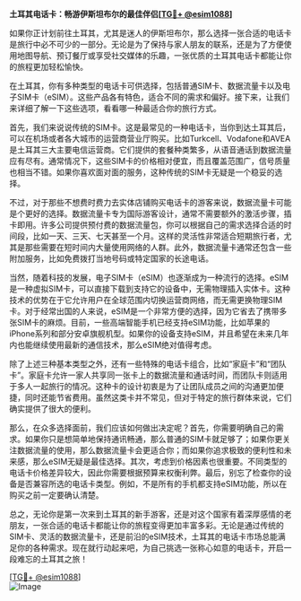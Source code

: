 **土耳其电话卡：畅游伊斯坦布尔的最佳伴侣[[TG💪+ @esim1088](https://t.me/s/esim1088)]**

如果你正计划前往土耳其，尤其是迷人的伊斯坦布尔，那么选择一张合适的电话卡是旅行中必不可少的一部分。无论是为了保持与家人朋友的联系，还是为了方便使用地图导航、预订餐厅或享受社交媒体的乐趣，一张优质的土耳其电话卡都能让你的旅程更加轻松愉快。

在土耳其，你有多种类型的电话卡可供选择，包括普通SIM卡、数据流量卡以及电子SIM卡（eSIM）。这些产品各有特色，适合不同的需求和偏好。接下来，让我们来详细了解一下这些选项，看看哪一种最适合你的旅行方式。

首先，我们来说说传统的SIM卡。这是最常见的一种电话卡，当你到达土耳其后，可以在机场或者各大城市的运营商营业厅购买。比如Turkcell、Vodafone和AVEA是土耳其三大主要电信运营商。它们提供的套餐种类繁多，从语音通话到数据流量应有尽有。通常情况下，这些SIM卡的价格相对便宜，而且覆盖范围广，信号质量也相当不错。如果你喜欢面对面的服务，这种传统的SIM卡无疑是一个稳妥的选择。

不过，对于那些不想费时费力去实体店铺购买电话卡的游客来说，数据流量卡可能是个更好的选择。数据流量卡专为国际游客设计，通常不需要额外的激活步骤，插卡即用。许多公司提供预付费的数据流量包，你可以根据自己的需求选择合适的时间段，比如一天、三天、七天甚至一个月。这样的灵活性非常适合短期旅行者，尤其是那些需要在短时间内大量使用网络的人群。此外，数据流量卡通常还包含一些附加服务，比如免费拨打当地号码或特定国家的长途电话。

当然，随着科技的发展，电子SIM卡（eSIM）也逐渐成为一种流行的选择。eSIM是一种虚拟SIM卡，可以直接下载到支持它的设备中，无需物理插入实体卡。这种技术的优势在于它允许用户在全球范围内切换运营商网络，而无需更换物理SIM卡。对于经常出国的人来说，eSIM是一个非常方便的选择，因为它省去了携带多张SIM卡的麻烦。目前，一些高端智能手机已经支持eSIM功能，比如苹果的iPhone系列和部分安卓旗舰机型。如果你的设备支持eSIM，并且希望在未来几年内也能继续使用最新的通信技术，那么eSIM绝对值得考虑。

除了上述三种基本类型之外，还有一些特殊的电话卡组合，比如“家庭卡”和“团队卡”。家庭卡允许一家人共享同一张卡上的数据流量和通话时间，而团队卡则适用于多人一起旅行的情况。这种卡的设计初衷是为了让团队成员之间的沟通更加便捷，同时还能节省费用。虽然这类卡并不常见，但对于特定的旅行群体来说，它们确实提供了很大的便利。

那么，在众多选择面前，我们应该如何做出决定呢？首先，你需要明确自己的需求。如果你只是想简单地保持通讯畅通，那么普通的SIM卡就足够了；如果你更关注数据流量的使用，那么数据流量卡会更适合你；而如果你追求极致的便利性和未来感，那么eSIM无疑是最佳选择。其次，考虑到价格因素也很重要。不同类型的电话卡价格差异较大，因此你需要根据预算来权衡利弊。最后，别忘了检查你的设备是否兼容所选的电话卡类型。例如，不是所有的手机都支持eSIM功能，所以在购买之前一定要确认清楚。

总之，无论你是第一次来到土耳其的新手游客，还是对这个国家有着深厚感情的老朋友，一张合适的电话卡都能让你的旅程变得更加丰富多彩。无论是通过传统的SIM卡、灵活的数据流量卡，还是前沿的eSIM技术，土耳其的电话卡市场总能满足你的各种需求。现在就行动起来吧，为自己挑选一张称心如意的电话卡，开启一段难忘的土耳其之旅！

[[TG💪+ @esim1088](https://t.me/s/esim1088)]  
![Image](https://i.postimg.cc/4NQfJmqS/Snipaste-2025-05-13-00-14-12.png)